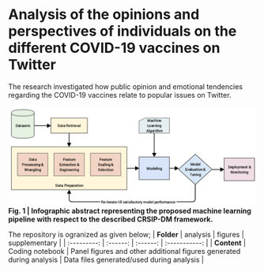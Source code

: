 # Analysis of the opinions and perspectives of individuals on the different COVID-19 vaccines on Twitter
The research investigated how public opinion and emotional tendencies regarding the COVID-19 vaccines relate to popular issues on Twitter.

![Workflow](https://github.com/akshaydnicator/covid19perceptions/blob/main/figures/png/Figure1.png)
**Fig. 1 | Infographic abstract representing the proposed machine learning pipeline with respect to the described CRSIP-DM framework.**

The repository is ogranized as given below;
| **Folder** | analysis | figures | supplementary |
| :---------: | :------: | :------: | :-----------: |
| **Content** | Coding notebook | Panel figures and other additional figures generated during analysis | Data files generated/used during analysis |
